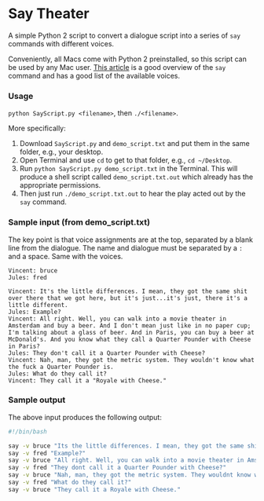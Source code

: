 Say Theater
==========

A simple Python 2 script to convert a dialogue script into a series of `say` commands with different voices.

Conveniently, all Macs come with Python 2 preinstalled, so this script can be used by any Mac user. [This article](http://www.maclife.com/article/columns/terminal_101_making_your_mac_talk_%E2%80%9Csay%E2%80%9D) is a good overview of the `say` command and has a good list of the available voices.

### Usage

`python SayScript.py <filename>`, then
`./<filename>`.

More specifically:

1. Download `SayScript.py` and `demo_script.txt` and put them in the same folder, e.g., your desktop.
2. Open Terminal and use `cd` to get to that folder, e.g., `cd ~/Desktop`.
3. Run `python SayScript.py demo_script.txt` in the Terminal. This will produce a shell script called `demo_script.txt.out` which already has the appropriate permissions.
4. Then just run `./demo_script.txt.out` to hear the play acted out by the `say` command.

### Sample input (from demo_script.txt)

The key point is that voice assignments are at the top, separated by a blank line from the dialogue. The name and dialogue must be separated by a `:` and a space. Same with the voices.

```
Vincent: bruce
Jules: fred

Vincent: It's the little differences. I mean, they got the same shit over there that we got here, but it's just...it's just, there it's a little different.
Jules: Example?
Vincent: All right. Well, you can walk into a movie theater in Amsterdam and buy a beer. And I don't mean just like in no paper cup; I'm talking about a glass of beer. And in Paris, you can buy a beer at McDonald's. And you know what they call a Quarter Pounder with Cheese in Paris?
Jules: They don't call it a Quarter Pounder with Cheese?
Vincent: Nah, man, they got the metric system. They wouldn't know what the fuck a Quarter Pounder is.
Jules: What do they call it?
Vincent: They call it a "Royale with Cheese."

```

### Sample output

The above input produces the following output:

```bash
#!/bin/bash 

say -v bruce "Its the little differences. I mean, they got the same shit over there that we got here, but its just...its just, there its a little different."
say -v fred "Example?"
say -v bruce "All right. Well, you can walk into a movie theater in Amsterdam and buy a beer. And I dont mean just like in no paper cup; Im talking about a glass of beer. And in Paris, you can buy a beer at McDonalds. And you know what they call a Quarter Pounder with Cheese in Paris?"
say -v fred "They dont call it a Quarter Pounder with Cheese?"
say -v bruce "Nah, man, they got the metric system. They wouldnt know what the fuck a Quarter Pounder is."
say -v fred "What do they call it?"
say -v bruce "They call it a Royale with Cheese."

```
